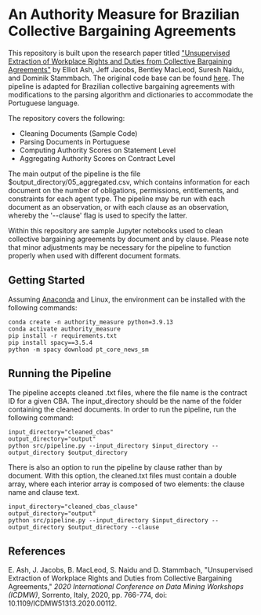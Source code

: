 # An Authority Measure for Brazilian Collective Bargaining Agreements

This repository is built upon the research paper titled ["Unsupervised Extraction of Workplace Rights and Duties from Collective Bargaining Agreements"](https://www.research-collection.ethz.ch/handle/20.500.11850/473199.1) by Elliot Ash, Jeff Jacobs, Bentley MacLeod, Suresh Naidu, and Dominik Stammbach. The original code base can be found [here](https://github.com/dominiksinsaarland/labor-contracts). The pipeline is adapted for Brazilian collective bargaining agreements with modifications to the parsing algorithm and dictionaries to accommodate the Portuguese language.  

The repository covers the following:
* Cleaning Documents (Sample Code)
* Parsing Documents in Portuguese
* Computing Authority Scores on Statement Level
* Aggregating Authority Scores on Contract Level

The main output of the pipeline is the file $output_directory/05_aggregated.csv, which contains information for each document on the number of obligations, permissions, entitlements, and constraints for each agent type. The pipeline may be run with each document as an observation, or with each clause as an observation, whereby the '--clause' flag is used to specify the latter. 

Within this repository are sample Jupyter notebooks used to clean collective bargaining agreements by document and by clause. Please note that minor adjustments may be necessary for the pipeline to function properly when used with different document formats.

## Getting Started

Assuming [Anaconda](https://docs.anaconda.com/anaconda/install/) and Linux, the environment can be installed with the following commands:
```shell
conda create -n authority_measure python=3.9.13
conda activate authority_measure
pip install -r requirements.txt
pip install spacy==3.5.4
python -m spacy download pt_core_news_sm
```

## Running the Pipeline

The pipeline accepts cleaned .txt files, where the file name is the contract ID for a given CBA. The input_directory should be the name of the folder containing the cleaned documents. In order to run the pipeline, run the following command:

```shell
input_directory="cleaned_cbas"
output_directory="output"
python src/pipeline.py --input_directory $input_directory --output_directory $output_directory
```

There is also an option to run the pipeline by clause rather than by document. With this option, the cleaned.txt files must contain a double array, where each interior array is composed of two elements: the clause name and clause text. 

```shell
input_directory="cleaned_cbas_clause"
output_directory="output"
python src/pipeline.py --input_directory $input_directory --output_directory $output_directory --clause
```

## References
E. Ash, J. Jacobs, B. MacLeod, S. Naidu and D. Stammbach, "Unsupervised Extraction of Workplace Rights and Duties from Collective Bargaining Agreements," *2020 International Conference on Data Mining Workshops (ICDMW)*, Sorrento, Italy, 2020, pp. 766-774, doi: 10.1109/ICDMW51313.2020.00112.
